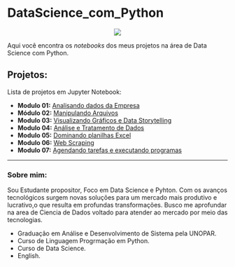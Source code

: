 # DataScience_com_Python


<p align="center">
  <img src="https://user-images.githubusercontent.com/85299449/135765824-32af174f-6ac2-402e-bf18-f3951a2f4d4f.png" >
</p>

Aqui você encontra os *notebooks* dos meus projetos na área de Data Science com Python.

## Projetos:
Lista de projetos em Jupyter Notebook:

* **Modulo 01:** [Analisando dados da Empresa](https://github.com/Adrino-de-Jesus/DataScience_com_Python/blob/main/Analisando_Dados_da_Empresa.ipynb)
* **Módulo 02:** [Manipulando Arquivos](https://github.com/Adrino-de-Jesus/DataScience_com_Python/blob/main/Manipulando_Arquivos.ipynb)
* **Modulo 03:** [Visualizando Gráficos e Data Storytelling]()
* **Modulo 04:** [Análise e Tratamento de Dados]()
* **Modulo 05:** [Dominando planilhas Excel]()
* **Modulo 06:** [Web Scraping]()
* **Modulo 07:** [Agendando tarefas e executando programas]()

---

### Sobre mim:

Sou Estudante propositor, Foco em Data Science e Pyhton.
Com os avanços tecnológicos surgem novas soluções para um mercado mais produtivo e lucrativo,o que resulta em profundas transformações.
Busco me aprofundar na area de Ciencia de Dados voltado para atender ao mercado por meio das tecnologias. 

* Graduação em Análise e Desenvolvimento de Sistema pela UNOPAR.
* Curso de Linguagem Progrmação em Python.
* Curso de Data Science.
* English.
